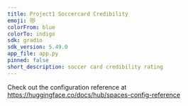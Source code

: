 ```yaml
---
title: Project1 Soccercard Credibility
emoji: 😻
colorFrom: blue
colorTo: indigo
sdk: gradio
sdk_version: 5.49.0
app_file: app.py
pinned: false
short_description: soccer card credibility rating
---
```


Check out the configuration reference at https://huggingface.co/docs/hub/spaces-config-reference
